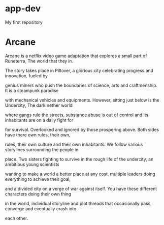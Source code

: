 # app-dev
My first repository
<h1>Arcane</h1>
<p>Arcane is a netflix video game adaptation that explores a small part of Runeterra, The world that they in.</p>
<p>The story takes place in Piltover, a glorious city celebrating progress and innovation, fueled by</p>
<p>genius miners who push the boundaries of science, arts and craftmenship. It is a steampunk paradise</p>
<p>with mechanical vehicles and equipments. However, sitting just below is the Undercity, The dark nether world</p>
<p>where gangs rule the streets, substance abuse is out of control and its inhabitants are on a daily fight for</p>
<p>for survival. Overlooked and ignored by those prospering above. Both sides have there own rules, their own,</p>
<p>rules, their own culture and their own inhabitants. We follow various storylines surrounding the people in</p>
<p>place. Two sisters fighting to survive in the rough life of the undercity, an ambitious young scientists</p>
<p>wanting to make a world a better place at any cost, multiple leaders doing everything to achieve their goal,</p>
<p>and a divided city on a verge of war against itself. You have these different characters doing their own thing</p>
<p>in the world, individual storyline and plot threads that occasionally pass, converge and eventually crash into</p>
<p>each other.</p>
